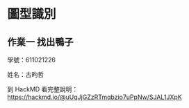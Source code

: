 # 圖型識別
## 作業一 找出鴨子

學號：611021226

姓名：古昀哲

到 HackMD 看完整說明：
https://hackmd.io/@uUqJjGZzRTmqbzio7uPpNw/SJAL1JXpK
